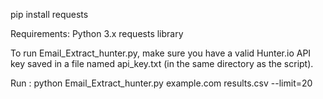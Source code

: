 pip install requests

Requirements:
Python 3.x
requests library

To run Email_Extract_hunter.py, make sure you have a valid Hunter.io API key saved in a file named api_key.txt 
(in the same directory as the script).

Run : 
python Email_Extract_hunter.py example.com results.csv --limit=20


